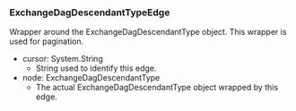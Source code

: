 ### ExchangeDagDescendantTypeEdge
Wrapper around the ExchangeDagDescendantType object. This wrapper is used for pagination.

- cursor: System.String
  - String used to identify this edge.
- node: ExchangeDagDescendantType
  - The actual ExchangeDagDescendantType object wrapped by this edge.
